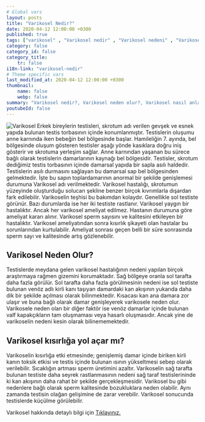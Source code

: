 ```yaml
---
# Global vars
layout: posts
title: "Varikosel Nedir?"
date: 2020-04-12 12:00:00 +0300
published: true
tags: ["varikosel" , "Varikosel nedir" , "Varikosel nedeni" , "Varikosel nasıl olur" , "varikosel nasıl görünür" , "varikosel oluşumu", "Varikosel teşhis" , "varikosel belirti" , "Varikosel ameliyatı ne zaman" , "Varikosel ameliyatı nedir" , "Varikosel ameliyatı nasıl yapılır" , "Varikosel tedavi" , "varikosel çözümü" , "varikosel ameliyatı" , "varikosel kısırlığı" , "sperm sayısı tedavi" , "sperm sayısı arttırma" ]
category: false
category_id: false
category_title:
    tr: false
i18n-link: "varikosel-nedir"
# Theme specific vars
last_modified_at: 2020-04-12 12:00:00 +0300
thumbnail:
    name: false
    webp: false
summary: "Varikosel nedir?, Varikosel neden olur?, Varikosel nasıl anlaşılır?, Varikosel teşhisi? , Varikosel ne zaman ameliyat edilmeli? , Varikosel ameliyatı nedir?,  Varikosel ameliyatı nasıl yapılır?, Varikosel tedavisi?"
youtubeId: false
---
```






![Varikosel](/assets/img/varikosel.jpeg)
Erkek bireylerin testisleri, skrotum adı verilen gevşek ve esnek yapıda bulunan testis torbasının içinde konumlanmıştır. Testislerin oluşumu anne karnında iken bebeğin bel bölgesinde başlar. Hamileliğin 7. ayında, bel bölgesinde oluşum gösteren testisler aşağı yönde kasıklara doğru iniş gösterir ve skrotuma yerleşim sağlar. Anne karnından yaşanan bu sürece bağlı olarak testislerin damarlarının kaynağı bel bölgesidir. Testisler, skrotum dediğimiz testis torbasının içinde damarsal yapıda bir sapla asılı haldedir. Testislerin asılı durmasını sağlayan bu damarsal sap bel bölgesinden gelmektedir. İşte bu sapın toplardamarının anormal bir şekilde genişlemesi durumuna Varikosel adı verilmektedir. Varikosel hastalığı, skrotumun yüzeyinde oluşturduğu solucan şekline benzer birçok kıvrımlarla dışardan fark edilebilir. Varikoselin teşhisi bu bakımdan kolaydır. Genellikle sol testiste görünür. Bazı durumlarda ise her iki testiste rastlanır. Varikosel yaygın bir hastalıktır. Ancak her varikosel ameliyat edilmez. Hastanın durumuna göre ameliyat kararı alınır. Varikosel sperm sayısını ve kalitesini etkileyen bir hastalıktır. Varikosel ameliyatından sonra kısırlık şikayeti olan hastalar bu sorunlarından kurtulabilir. Ameliyat sonrası geçen belli bir süre sonrasında sperm sayı ve kalitesinde artış gözlenebilir.

## Varikosel Neden Olur?

Testislerde meydana gelen varikosel hastalığının nedeni yapılan birçok araştırmaya rağmen gizemini korumaktadır. Sağ bölgeye oranla sol tarafta daha fazla görülür. Sol tarafta daha fazla görülmesinin nedeni ise sol testiste bulunan venöz adlı kirli kanı taşıyan damardaki kan akışının yukarıda daha dik bir şekilde açılması olarak bilinmektedir. Kısacası kan ana damara zor ulaşır ve buna bağlı olarak damar genişleyerek varikosele neden olur. Varikosele neden olan bir diğer faktör ise venöz damarlar içinde bulunan valf kapakçıkların tam oluşmaması veya hasarlı oluşmasıdır. Ancak yine de varikoselin nedeni kesin olarak bilinememektedir.

## Varikosel kısırlığa yol açar mı?

Varikoselin kısırlığa etki etmesinde; genişlemiş damar içinde biriken kirli kanın toksik etkisi ve testis içinde bulunan ısının yükseltmesi sebep olarak verilebilir. Sıcaklığın artması sperm üretimini azaltır. Varikoselin sağ tarafta bulunan testiste daha seyrek rastlanmasının nedeni sağ taraf testislerininde ki kan akışının daha rahat bir şekilde gerçekleşmesidir.
Varikosel bu gibi nedenlere bağlı olarak sperm kalitesinde bozukluklara neden olabilir. Aynı zamanda testisin olağan gelişimine de zarar verebilir. Varikosel sonucunda testislerde küçülme görülebilir.



Varikosel hakkında detaylı bilgi için [Tıklayınız.](https://www.onoluroloji.com/varikosel)
